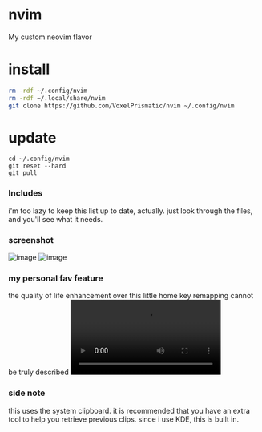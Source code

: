 # nvim
My custom neovim flavor

# install
```sh
rm -rdf ~/.config/nvim
rm -rdf ~/.local/share/nvim
git clone https://github.com/VoxelPrismatic/nvim ~/.config/nvim
```

# update
```
cd ~/.config/nvim
git reset --hard
git pull
```

### Includes
i'm too lazy to keep this list up to date, actually. just look through the files, and you'll see what it needs.

### screenshot
![image](https://github.com/VoxelPrismatic/nvim/assets/45671764/be3fe13b-02bf-472a-b40a-579bf12b0fa8)
![image](https://github.com/VoxelPrismatic/nvim/assets/45671764/b0f28830-eef1-4960-afae-1fc32d92166e)

### my personal fav feature
the quality of life enhancement over this little home key remapping cannot be truly described
<video src="https://github.com/VoxelPrismatic/nvim/assets/45671764/7a20dd54-e125-4ace-afd5-7aa66992c705"></video>

### side note
this uses the system clipboard. it is recommended that you have an extra tool to help you retrieve previous clips.
since i use KDE, this is built in.
